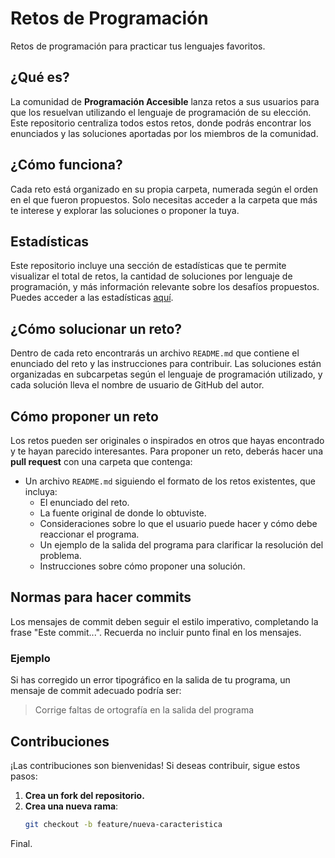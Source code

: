 # Retos de Programación

Retos de programación para practicar tus lenguajes favoritos.

## ¿Qué es?

La comunidad de **Programación Accesible** lanza retos a sus usuarios para que los resuelvan utilizando el lenguaje de programación de su elección. Este repositorio centraliza todos estos retos, donde podrás encontrar los enunciados y las soluciones aportadas por los miembros de la comunidad.

## ¿Cómo funciona?

Cada reto está organizado en su propia carpeta, numerada según el orden en el que fueron propuestos. Solo necesitas acceder a la carpeta que más te interese y explorar las soluciones o proponer la tuya.

## Estadísticas

Este repositorio incluye una sección de estadísticas que te permite visualizar el total de retos, la cantidad de soluciones por lenguaje de programación, y más información relevante sobre los desafíos propuestos. Puedes acceder a las estadísticas [aquí](./estadisticas.html).

## ¿Cómo solucionar un reto?

Dentro de cada reto encontrarás un archivo `README.md` que contiene el enunciado del reto y las instrucciones para contribuir. Las soluciones están organizadas en subcarpetas según el lenguaje de programación utilizado, y cada solución lleva el nombre de usuario de GitHub del autor.

## Cómo proponer un reto

Los retos pueden ser originales o inspirados en otros que hayas encontrado y te hayan parecido interesantes. Para proponer un reto, deberás hacer una **pull request** con una carpeta que contenga:

- Un archivo `README.md` siguiendo el formato de los retos existentes, que incluya:
  - El enunciado del reto.
  - La fuente original de donde lo obtuviste.
  - Consideraciones sobre lo que el usuario puede hacer y cómo debe reaccionar el programa.
  - Un ejemplo de la salida del programa para clarificar la resolución del problema.
  - Instrucciones sobre cómo proponer una solución.

## Normas para hacer commits

Los mensajes de commit deben seguir el estilo imperativo, completando la frase "Este commit...". Recuerda no incluir punto final en los mensajes.

### Ejemplo

Si has corregido un error tipográfico en la salida de tu programa, un mensaje de commit adecuado podría ser:

> Corrige faltas de ortografía en la salida del programa

## Contribuciones

¡Las contribuciones son bienvenidas! Si deseas contribuir, sigue estos pasos:

1. **Crea un fork del repositorio.**
2. **Crea una nueva rama**:
   ```bash
   git checkout -b feature/nueva-caracteristica

Final.